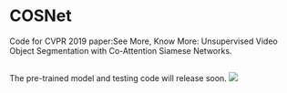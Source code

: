 # COSNet
Code for CVPR 2019 paper:See More, Know More: Unsupervised Video Object Segmentation with
Co-Attention Siamese Networks.
##
The pre-trained model and testing code will release soon.
![](../master/framework.png)
